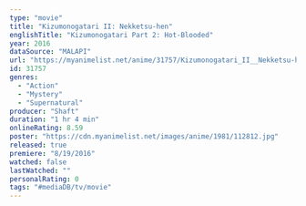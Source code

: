 ```yaml
---
type: "movie"
title: "Kizumonogatari II: Nekketsu-hen"
englishTitle: "Kizumonogatari Part 2: Hot-Blooded"
year: 2016
dataSource: "MALAPI"
url: "https://myanimelist.net/anime/31757/Kizumonogatari_II__Nekketsu-hen"
id: 31757
genres: 
  - "Action"
  - "Mystery"
  - "Supernatural"
producer: "Shaft"
duration: "1 hr 4 min"
onlineRating: 8.59
poster: "https://cdn.myanimelist.net/images/anime/1981/112812.jpg"
released: true
premiere: "8/19/2016"
watched: false
lastWatched: ""
personalRating: 0
tags: "#mediaDB/tv/movie"
---
```

